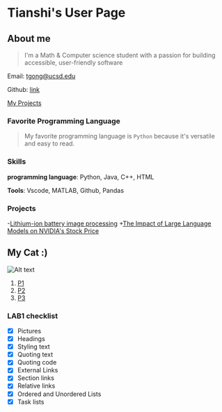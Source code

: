 # Tianshi's User Page

## About me

>I'm a Math & Computer science student with a passion for building accessible, user-friendly software

Email: tgong@ucsd.edu

Github: [link](https://github.com/Tianshi-Gong)

  [My Projects](#Projects)

### Favorite Programming Language

>My favorite programming language is `Python` because it's versatile and easy to read.

### Skills

**programming language**: Python, Java, C++, HTML

**Tools**: Vscode, MATLAB, Github, Pandas

### Projects

-[Lithium-ion battery image processing](https://docs.google.com/presentation/d/1n_uBrGCchRpjBWULW_9d8BXJQNscZm5S9LVjjJbhGmY/edit?usp=sharing)
+[The Impact of Large Language Models on NVIDIA's Stock Price](https://github.com/COGS108/Group092_WI24/blob/master/FinalProject_Group092_WI24.ipynb)


## My Cat :)

![Alt text](p3.jpg)

1. [P1](p1.jpg)
2. [P2](p2.jpg)
3. [P3](p3.jpg)

### LAB1 checklist
- [x] Pictures
- [x] Headings
- [x] Styling text
- [x] Quoting text
- [x] Quoting code
- [x] External Links
- [x] Section links
- [x] Relative links 
- [x] Ordered and Unordered Lists
- [x] Task lists